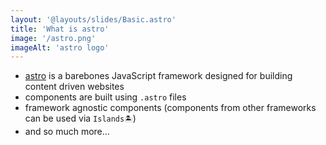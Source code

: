 ```yaml
---
layout: '@layouts/slides/Basic.astro'
title: 'What is astro'
image: '/astro.png'
imageAlt: 'astro logo'
---
```

- [astro](https://astro.build/) is a barebones JavaScript framework designed for building content driven websites
- components are built using `.astro` files
- framework agnostic components (components from other frameworks can be used via `Islands🏝️`)
- and so much more...
